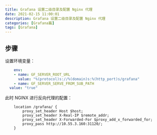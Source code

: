```yaml
---
title: Grafana 设置二级目录及配置 Nginx 代理
date: 2021-02-15 11:00:01
description: Grafana 设置二级目录及配置 Nginx 代理
categories: [Grafana篇]
tags: [Grafana]
---
```


<!-- more -->

## 步骤
设置环境变量：

``` yaml
    env:
    - name: GF_SERVER_ROOT_URL
      value: "%(protocol)s://%(domain)s:%(http_port)s/grafana"
    - name: GF_SERVER_SERVE_FROM_SUB_PATH
  value: "true"
```



此时 NGINX 进行反向代理的配置：

```nginx
    location /grafana/ {
        proxy_set_header Host $host;
        proxy_set_header X-Real-IP $remote_addr;
        proxy_set_header X-Forwarded-For $proxy_add_x_forwarded_for;
        proxy_pass http://10.55.3.160:31120/;
    }
```